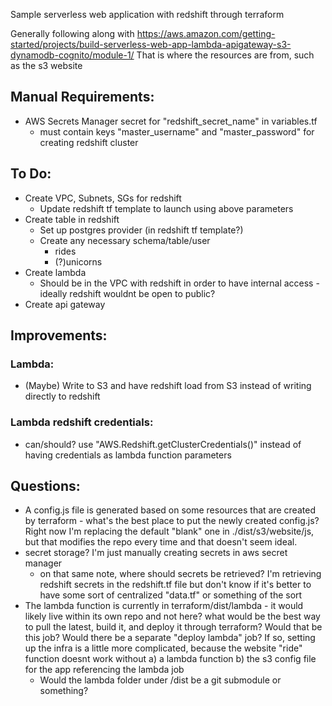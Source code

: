 Sample serverless web application with redshift through terraform

Generally following along with https://aws.amazon.com/getting-started/projects/build-serverless-web-app-lambda-apigateway-s3-dynamodb-cognito/module-1/
That is where the resources are from, such as the s3 website

## Manual Requirements:
- AWS Secrets Manager secret for "redshift_secret_name" in variables.tf
  - must contain keys "master_username" and "master_password" for creating redshift cluster

## To Do:
- Create VPC, Subnets, SGs for redshift
  - Update redshift tf template to launch using above parameters
- Create table in redshift
  - Set up postgres provider (in redshift tf template?)
  - Create any necessary schema/table/user
    - rides
    - (?)unicorns
- Create lambda
  - Should be in the VPC with redshift in order to have internal access - ideally redshift wouldnt be open to public?
- Create api gateway

## Improvements:

### Lambda:
- (Maybe) Write to S3 and have redshift load from S3 instead of writing directly to redshift

### Lambda redshift credentials:
- can/should? use "AWS.Redshift.getClusterCredentials()" instead of having credentials as lambda function parameters

## Questions:

- A config.js file is generated based on some resources that are created by terraform - what's the best place to put the newly created config.js? Right now I'm replacing the default "blank" one in ./dist/s3/website/js, but that modifies the repo every time and that doesn't seem ideal.
- secret storage? I'm just manually creating secrets in aws secret manager
  - on that same note, where should secrets be retrieved? I'm retrieving redshift secrets in the redshift.tf file but don't know if it's better to have some sort of centralized "data.tf" or something of the sort
- The lambda function is currently in terraform/dist/lambda - it would likely live within its own repo and not here? what would be the best way to pull the latest, build it, and deploy it through terraform? Would that be this job? Would there be a separate "deploy lambda" job? If so, setting up the infra is a little more complicated, because the website "ride" function doesnt work without a) a lambda function b) the s3 config file for the app referencing the lambda job
  - Would the lambda folder under /dist be a git submodule or something?
